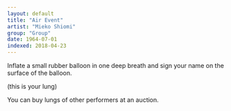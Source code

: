 ```yaml
---
layout: default
title: "Air Event"
artist: "Mieko Shiomi"
group: "Group"
date: 1964-07-01
indexed: 2018-04-23
---
```

Inflate a small rubber balloon in one deep breath and sign your name on the surface of the balloon.

(this is your lung)

You can buy lungs of other performers at an auction.
